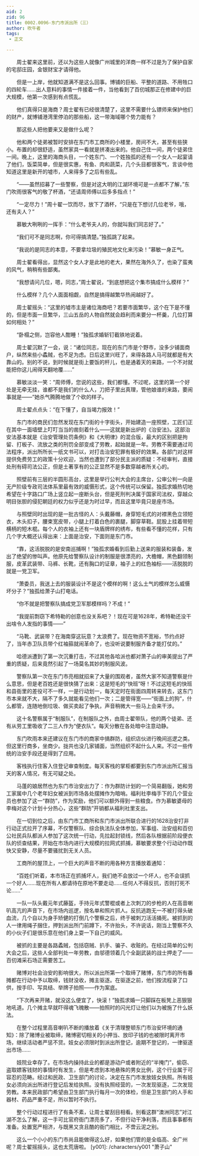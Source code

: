 ```yaml
---
aid: 2
zid: 96
title: 0002.0096-东门市派出所（三）
author: 吹牛者
tags: 
 - 正文

---
```




　　周士翟来这里前，还以为这些人就像广州城里的洋商一样不过是为了保护自家的宅邸庄园，金银财宝才请得他。

　　但是一上岸，他就知道满不是这么回事。博铺的巨船、平整的道路、不用牲口的四轮车……出人意料的事情一件接着一件，当他看到了百仞城那正在修建中的巨大规模，他第一次感到有点慌乱。

　　他们真得只是海商？周士翟有已经很清楚了，这里不需要什么镖师来保护他们的财产，就博铺港湾里停泊的那些船，这一带海域哪个势力能有？

　　那这些人把他要来又是做什么呢？

　　他和两个徒弟被暂时安排在东门市工商所的小楼里，房间不大，甚至有些狭小。布置的却很舒适，虽然家具一看就是拼凑出来的。他自己住一间，两个徒弟住一间。晚上，这里的海商头目，一个姓东门、一个姓独孤的还有一个女人一起宴请了他们，饭菜简单，但是很实惠，有鱼、肉和蔬菜，几个头目都很客气，言谈中他知道这里是新开的墟市，人来得多了之后有些乱。

　　“——虽然招募了一些警察，但是对这大明的江湖环境可是一点都不了解，”东门吹雨很客气的敬了杯酒，“还请周师傅以后多多指点！”

　　“一定尽力！”周十翟一饮而尽，放下了酒杯，“只是在下想讨几位老爷，哦，还有夫人？”

　　慕敏大咧咧的一挥手：“什么老爷夫人的，你就叫我们同志好了。”

　　“我们可不是同志啊，你可得搞清楚。”独孤跳了起来。

　　“我说的是同志的本意，不要拿垃圾的殖民地文化来污染！”慕敏一身正气。

　　周士翟看得出，显然这个女人才是此地的老大，果然在海外久了，也染了蛮夷的风气，稍稍有些鄙夷。

　　“我想请问几位，嗯，同志，”周士翟说，“到底想把这个集市搞成什么模样？”

　　什么模样？几个人面面相觑，自然是搞得越繁华热闹越好了。

　　周士翟摇头：“这里的墟市主是诸位海商吧？若要市面繁华，这个在下是不懂的，但是市面一旦繁华，三山五岳的人物自然就会趋利而来要分一杯羹，几位打算如何相处？”

　　“卧榻之侧，岂容他人酣睡！”独孤求婚斩钉截铁地说着。

　　周士翟沉默了一会，说：“诸位同志，现在的东门市是个野市，没多少铺面商户，纵然来些小蟊贼，也不足为虑。日后这里兴旺了，来得各路人马可就都是有大靠山的。别的不说，到时候就是街上要饭的杆儿，也是通着天的来路，一个不对就能把你这儿闹得天翻地覆……”

　　慕敏淡淡一笑：“周师傅，您说的这些，我们都懂。不过呢，这里的第一个好处是无牵无挂，谁都不是我们的什么人，刀把子里出真理，管他娘谁的来路，要闹事就是——”她杀气腾腾地做了个砍的样子。

　　周士翟点点头：“在下懂了，自当竭力报效！”

　　东门市的商民们忽然发现在东门街的十字街头，开始建造一座照壁，工匠们正在其中一面墙壁上叮叮当当的凿刻着什么——这就是新出炉的《治安法》。这部治安法基本就是《治安管理处罚条例》和《大明律》的混合版，最大的区别把是拘留、打板子、流放之类的刑罚全部变成了劳教，起始就是一年。劳教不需要通过司法程序，派出所所长一纸文书可以，对打击治安犯罪有极好的效果。各部门对这样提供免费劳工的政策十分欢迎，当然也遭到了部分民主派的质疑：不经审判，直接处刑有碍司法公正，但是土著享有的公正显然不是多数穿越者所关心的。

　　照壁前有三层的半圆形高台，这里是举行公判大会的主席台，公审公判一向是无产阶级专政司法体系里最有效的威慑形式，这个传统可以保留。独孤求婚热切地希望在十字路口广场上竖立起一座断头台，但是死刑判决属于国家司法权，穿越众明目张胆的侵犯朝廷的权力似乎还是为时过早，而且这里毕竟只是座市场。

　　与照壁同时出现的是一批古怪的人：头戴藤帽，身穿短毛式的对襟黑色立领短衣，木头扣子，腰束宽皮带，小腿上打着白色的裹腿，脚穿草鞋。屁股上挂着带短横柄的短木棍。每个人的衣袖上还有一块盾牌样的绣布，有些看不懂的花样，只有几个字大概还认得出来：上面是治安，下面则是东门市。

　　“靠，这活脱脱的是安南巡捕啊！”独孤求婚看到后勤上送来的服装和装备，发出了绝望的惨叫声。他原先给警察队设计的制服是很漂亮的，大檐帽，黑色翻领制服，皮革武装带、马裤、长靴，还有胸口的证章，袖子上的红色袖标——活脱脱的就是一党卫军。

　　“萧委员，我送上去的服装设计不是这个模样的啊！这么土气的模样怎么威慑坏分子？”独孤给萧子山打电话。

　　“你不就是把警察队搞成党卫军那模样吗？不成！”

　　“我提前剽窃下希特勒的创意也没关系吧？！现在可是1628年，希特勒还没干出啥令人发指的事情——”

　　“马靴、武装带？在海南穿这玩意？太浪费了。现在物资不宽裕，节约点好了，当年赤卫队员带个红袖箍就闹革命了，也没听说要制服齐备才能打仗的。”

　　哈德派遭到了第一次沉重打击，不过其他各哈派也都对萧子山的审美提出了严重的质疑，后来竟然引起了一场莫名其妙的制服风波。

　　警察队第一次在东门市亮相就招来了大量的围观者，虽然大家不知道警察是什么意思，但是老百姓还是很快猜了出来：这是短毛的“快班”呀！不过这短毛的快班和县衙里的差役可不一样，一是行动划一，每天定时在街面四周转来转去，这东门市本来就不大，隔不了多久就能看见他们一次；二是管得宽——“街面上的狗”，什么都管，连随地倒垃圾、做买卖起了争执，声音稍微大一些马上会来干涉。

　　这十名警察属于“制服队”，在制服队之外，由周士翟带队，他的两个徒弟、还有从劳工里吸收了二三人作为“便衣队”。每天分散在各处暗中注意动静。

　　东门吹雨本来还建议在东门市的商家中搞群防，组织店伙进行晚间巡逻之类。但这里行商多，坐商少。拢共也没几家铺面，当然组织不起什么人来。不过一些传统的治安手段还是得到了应用。

　　客栈执行住客入住登记审查制度。每天客栈的掌柜都要到东门市派出所汇报当天的客人情况，有无可疑之处。

　　马蓬的娘居然也为东门市治安出力了：作为群防计划的一个简易翻版，她和劳工家属中几个老年妇女被派到市场各处摆摊作为暗哨。福利社李梅手下的几个营业员也参加了这一“群防”，作为奖励，他们可以额外得到一些粮食。作为慕敏婆母的李梅对这个计划十分热心，这些“群防”开销都从福利社里支出。

　　在一切到位之后，由东门市工商所和东门市派出所联合进行的1628治安打非行动正式拉开了序幕，不仅警察队、综合执法队全体参加，军事组、治安组和百仞公社民兵队都派人参加了这次统一行动，先拉起封锁线，然后各队根据前阶段便衣队的侦查结果，开始在市场内进行大规模的拉网式抓捕，慕敏要求整个行动动作既快又安静，尽量不要骚扰到无关人员。

　　工商所的屋顶上，一个巨大的声音不断的用各种方言播放着通知：

　　“百姓们听着，本市场正在抓捕坏人，我们绝不会放过一个坏人，也不会误抓一个好人……现在所有人都请待在原地不要走动……任何人不得反抗，否则打死不论……”

　　一队一队头戴元年式藤盔，手持元年式警棍或者上次刺刀的步枪的人在高音喇叭高亢的声音下，在市场内巡逻，按名单和照片抓人。反抗逃跑无一不被打得头破血流，几个自以为身手矫健的打倒几个警察之后，终于被刺刀活活捅死。被抓到的人一律用绳子捆住，押到派出所门前蹲下，不许抬头，不许说话，刚当上警察不久的小伙子们是很乐意在他们身上耍一下自己的威风。

　　被抓的主要是各路蟊贼，包括窃贼、扒手、骗子、收赃的。在经过简单的公判大会之后，这些人全部判处一年劳教，由邬德领着几个全副武装的战士押走了——百仞滩采石场正需要苦工。

　　赌博对社会治安的影响很大，所以派出所第一个取缔了赌博，东门市的所有番摊都在行动中予以取缔，钱财没收，摊主驱逐。在驱逐之前，他们按流程录了口供，按手印、写具结、举牌子拍照——作为案底。

　　“下次再来开赌，就没这么便宜了，快滚！”独孤求婚一只脚踩在板凳上恶狠狠地吼道。几个摊主早就吓得魂飞魄散——拍照时的闪光灯让他们以为被施了什么妖法。

　　在整个过程里高音喇叭不断的播放着《关于清理整顿东门市治安环境的通知》：除了赌博业被取缔，赌博密切相关的小押当、放印子钱的也被限时离开市场，继续活动者严惩不贷。妓女必须限时到派出所登记，逾期不登记的，一律驱逐出市场……

　　妓院业幸存了。在市场内操持此业的都是游动户或者附近的“半掩门”，偷窃、盗取嫖客钱财的事情时有发生，但是考虑到本地悬殊的男女比例，这个行业属于可容忍的范畴。经过和民政、卫生部门的讨论，决定在东门市发放妓女执照。所有妓女必须向派出所进行登记后发给执照。没有执照经营的，一次发现驱逐，二次发现劳教。本来民政部门希望由卫生部门执行每月一次的体检，但是卫生部门的人手和器材、药品严重不足，所以暂时不执行。

　　整个行动过程进行了有条不紊，让周士翟刮目相看。别看这群“澳洲同志”对江湖不怎么了解，这一手可比官府衙门漂亮多了，不但行动干净利落，而且事事都有准备。处置宽严相济，与既黑又贪且酷的衙门相比，不啻云泥之别。

　　这么一个小小的东门市尚且能做得这么好，如果他们管的是全临高、全广州呢？周士翟摇摇头，这也太荒唐啦。
[y001]: /characters/y001 "萧子山"


